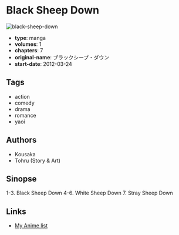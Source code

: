 # Black Sheep Down

![black-sheep-down](https://cdn.myanimelist.net/images/manga/2/121057.jpg)

-   **type**: manga
-   **volumes**: 1
-   **chapters**: 7
-   **original-name**: ブラックシープ・ダウン
-   **start-date**: 2012-03-24

## Tags

-   action
-   comedy
-   drama
-   romance
-   yaoi

## Authors

-   Kousaka
-   Tohru (Story & Art)

## Sinopse

1-3. Black Sheep Down
4-6. White Sheep Down 7. Stray Sheep Down

## Links

-   [My Anime list](https://myanimelist.net/manga/70283/Black_Sheep_Down)
